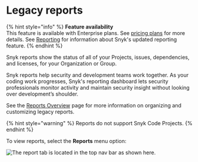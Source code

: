 # Legacy reports

{% hint style="info" %}
**Feature availability**\
This feature is available with Enterprise plans. See [pricing plans](https://snyk.io/plans/) for more details. See [Reporting](../) for information about Snyk's updated reporting feature.
{% endhint %}

Snyk reports show the status of all of your Projects, issues, dependencies, and licenses, for your Organization or Group.

Snyk reports help security and development teams work together. As your coding work progresses, Snyk's reporting dashboard lets security professionals monitor activity and maintain security insight without looking over development’s shoulder.

See the [Reports Overview](legacy-reports-overview.md) page for more information on organizing and customizing legacy reports.

{% hint style="warning" %}
Reports do not support Snyk Code Projects.
{% endhint %}

To view reports, select the **Reports** menu option:

![The report tab is located in the top nav bar as shown here.](../../../.gitbook/assets/snyk-org-report.png)
